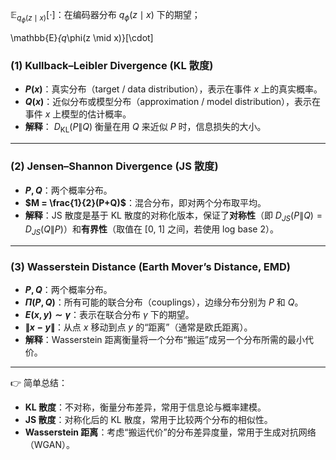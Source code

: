 $\mathbb{E}_{q_\phi(z \mid x)}[\cdot]$：在编码器分布 $q_\phi(z \mid x)$ 下的期望； 

\mathbb{E}_{q_\phi(z \mid x)}[\cdot]


### (1) Kullback–Leibler Divergence (KL 散度)

* **$P(x)$**：真实分布（target / data distribution），表示在事件 $x$ 上的真实概率。
* **$Q(x)$**：近似分布或模型分布（approximation / model distribution），表示在事件 $x$ 上模型的估计概率。
* **解释**： $D_{\mathrm{KL}}(P\|Q)$ 衡量在用 $Q$ 来近似 $P$ 时，信息损失的大小。

---

### (2) Jensen–Shannon Divergence (JS 散度)

* **$P, Q$**：两个概率分布。
* **$M = \frac{1}{2}(P+Q)$**：混合分布，即对两个分布取平均。
* **解释**：JS 散度是基于 KL 散度的对称化版本，保证了**对称性**（即 $D_{JS}(P\|Q) = D_{JS}(Q\|P)$）和**有界性**（取值在 \[0, 1] 之间，若使用 log base 2）。

---

### (3) Wasserstein Distance (Earth Mover’s Distance, EMD)

* **$P, Q$**：两个概率分布。
* **$\Pi(P, Q)$**：所有可能的联合分布（couplings），边缘分布分别为 $P$ 和 $Q$。
* **$E(x,y) \sim \gamma$**：表示在联合分布 $\gamma$ 下的期望。
* **$\|x-y\|$**：从点 $x$ 移动到点 $y$ 的“距离”（通常是欧氏距离）。
* **解释**：Wasserstein 距离衡量将一个分布“搬运”成另一个分布所需的最小代价。

---

👉 简单总结：

* **KL 散度**：不对称，衡量分布差异，常用于信息论与概率建模。
* **JS 散度**：对称化后的 KL 散度，常用于比较两个分布的相似性。
* **Wasserstein 距离**：考虑“搬运代价”的分布差异度量，常用于生成对抗网络（WGAN）。


